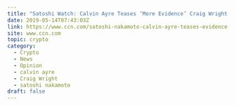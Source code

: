 ```yaml
---
title: "Satoshi Watch: Calvin Ayre Teases ‘More Evidence’ Craig Wright Created Bitcoin"
date: 2019-05-14T07:43:03Z
link: https://www.ccn.com/satoshi-nakamoto-calvin-ayre-teases-evidence-craig-wright-bitcoin?utm_medium=RSS&utm_source=hune
site: www.ccn.com
topic: crypto
category:
  - Crypto
  - News
  - Opinion
  - calvin ayre
  - Craig Wright
  - satoshi nakamoto
draft: false
---
```

